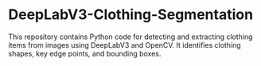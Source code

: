 # DeepLabV3-Clothing-Segmentation
This repository contains Python code for detecting and extracting clothing items from images using DeepLabV3 and OpenCV. It identifies clothing shapes, key edge points, and bounding boxes.
